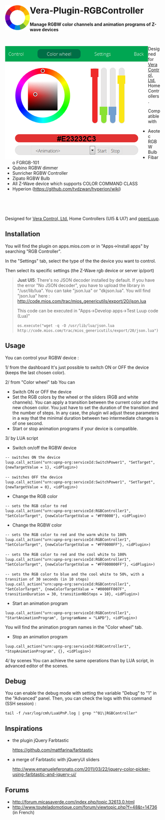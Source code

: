 # <img align="left" src="media/rgbcontroller_logo.png"> Vera-Plugin-RGBController

**Manage RGBW color channels and animation programs of Z-wave devices**

<br/>

<img align="left" src="media/rgbcontroller_panel.png"> Designed for [Vera Control, Ltd.](http://getvera.com/) Home Controllers.

Compatible with
- Aeotec RGBW Bulb
- Fibaro FGRGB-101
- Qubino RGBW dimmer
- Sunricher RGBW Controller
- Zipato RGBW Bulb
- All Z-Wave device which supports COLOR COMMAND CLASS
- Hyperion (https://github.com/tvdzwan/hyperion/wiki)

<br/>
<br/>
<br/>

Designed for [Vera Control, Ltd.](http://getvera.com) Home Controllers (UI5 & UI7) and [openLuup](https://github.com/akbooer/openLuup).


## Installation

You will find the plugin on apps.mios.com or in "Apps->Install apps" by searching "RGB Controller".

In the "Settings" tab, select the type of the the device you want to control.

Then select its specific settings (the Z-Wave rgb device or server ip/port)

> **Just UI5**: There's no JSON decoder installed by default.
> If you have the error "No JSON decoder", you have to upload the library in "/usr/lib/lua". You can take "json.lua" or "dkjson.lua".
> You will find "json.lua" here : http://code.mios.com/trac/mios_genericutils/export/20/json.lua
>
> This code can be executed in "Apps->Develop apps->Test Luup code (Lua)"
> ```
> os.execute("wget -q -O /usr/lib/lua/json.lua http://code.mios.com/trac/mios_genericutils/export/20/json.lua")
> ```


## Usage

You can control your RGBW device :

1/ from the dashboard
It's just possible to switch ON or OFF the device (keeps the last chosen color).

2/ from "Color wheel" tab
You can
- Switch ON or OFF the device
- Set the RGB colors by the wheel or the sliders (RGB and white channels).
You can apply a transition between the current color and the new chosen color. You just have to set the duration of the transition and the number of steps. In any case, the plugin wil adjust these parameters in a way that the minimal duration between two intermediate changes is of one second.
- Start or stop animation programs if your device is compatible.

3/ by LUA script

- Switch on/off the RGBW device
```
-- switches ON the device
luup.call_action("urn:upnp-org:serviceId:SwitchPower1", "SetTarget", {newTargetValue = 1}, <idPlugin>)

-- switches OFF the device
luup.call_action("urn:upnp-org:serviceId:SwitchPower1", "SetTarget", {newTargetValue = 0}, <idPlugin>)
```

- Change the RGB color
```
-- sets the RGB color to red
luup.call_action("urn:upnp-org:serviceId:RGBController1", "SetColorTarget", {newColorTargetValue = "#FF0000"}, <idPlugin>)
```

- Change the RGBW color
```
-- sets the RGB color to red and the warm white to 100%
luup.call_action("urn:upnp-org:serviceId:RGBController1", "SetColorTarget", {newColorTargetValue = "#FF0000FF"}, <idPlugin>)

-- sets the RGB color to red and the cool white to 100%
luup.call_action("urn:upnp-org:serviceId:RGBController1", "SetColorTarget", {newColorTargetValue = "#FF000000FF"}, <idPlugin>)

-- sets the RGB color to blue and the cool white to 50%, with a transition of 30 seconds (in 10 steps)
luup.call_action("urn:upnp-org:serviceId:RGBController1", "SetColorTarget", {newColorTargetValue = "#0000FF007F", transitionDuration = 30, transitionNbSteps = 10}, <idPlugin>)
```

- Start an animation program
```
luup.call_action("urn:upnp-org:serviceId:RGBController1", "StartAnimationProgram", {programName = "LAPD"}, <idPlugin>)
```
You will find the animation program names in the "Color wheel" tab.

- Stop an animation program
```
luup.call_action("urn:upnp-org:serviceId:RGBController1", "StopAnimationProgram", {}, <idPlugin>)
```

4/ by scenes
You can achieve the same operations than by LUA script, in advanced editor of the scenes.


## Debug

You can enable the debug mode with setting the variable "Debug" to "1" in the "Advanced" panel.
Then, you can check the logs with this command (SSH session) :
```
tail -f /var/log/cmh/LuaUPnP.log | grep "^01\|RGBController"
```

## Inspirations

- the plugin jQuery Farbtastic

  https://github.com/mattfarina/farbtastic

- a merge of Farbtastic with jQueryUI sliders

  http://www.emanueleferonato.com/2011/03/22/jquery-color-picker-using-farbtastic-and-jquery-ui/


## Forums

- http://forum.micasaverde.com/index.php/topic,32613.0.html
- http://www.touteladomotique.com/forum/viewtopic.php?f=48&t=14736 (in French)
